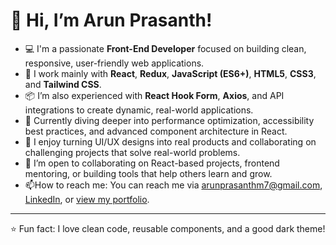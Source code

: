 # 👋 Hi, I’m Arun Prasanth!

- 💻 I'm a passionate **Front-End Developer** focused on building clean, responsive, user-friendly web applications.
- 🔧 I work mainly with **React**, **Redux**, **JavaScript (ES6+)**, **HTML5**, **CSS3**, and **Tailwind CSS**.  
- 📦 I’m also experienced with **React Hook Form**, **Axios**, and API integrations to create dynamic, real-world applications.
- 🌱 Currently diving deeper into performance optimization, accessibility best practices, and advanced component architecture in React.
- 🚀 I enjoy turning UI/UX designs into real products and collaborating on challenging projects that solve real-world problems.
- 🤝 I’m open to collaborating on React-based projects, frontend mentoring, or building tools that help others learn and grow.
- 📫How to reach me: You can reach me via [arunprasanthm7@gmail.com](mailto:arunprasanthm7@gmail.com), [LinkedIn](https://www.linkedin.com/in/arunprasanthm/), or [view my portfolio](https://arunprasanth.vercel.app/).

---

⭐ Fun fact: I love clean code, reusable components, and a good dark theme!
